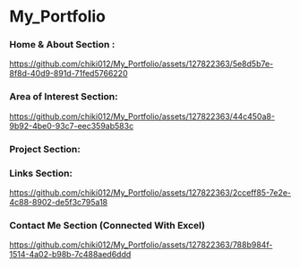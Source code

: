 # My_Portfolio

### Home & About Section :

https://github.com/chiki012/My_Portfolio/assets/127822363/5e8d5b7e-8f8d-40d9-891d-71fed5766220

### Area of Interest Section:

https://github.com/chiki012/My_Portfolio/assets/127822363/44c450a8-9b92-4be0-93c7-eec359ab583c

### Project Section:


### Links Section:

https://github.com/chiki012/My_Portfolio/assets/127822363/2cceff85-7e2e-4c88-8902-de5f3c795a18


### Contact Me Section (Connected With Excel)

https://github.com/chiki012/My_Portfolio/assets/127822363/788b984f-1514-4a02-b98b-7c488aed6ddd

